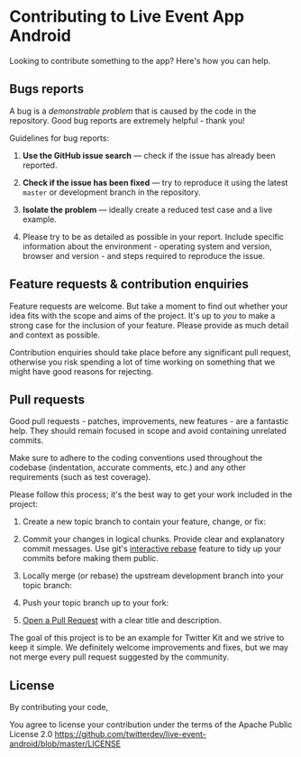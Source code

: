 # Contributing to Live Event App Android

Looking to contribute something to the app? Here's how you can help.

## Bugs reports

A bug is a _demonstrable problem_ that is caused by the code in the
repository. Good bug reports are extremely helpful - thank you!

Guidelines for bug reports:

1. **Use the GitHub issue search** &mdash; check if the issue has already been
   reported.

2. **Check if the issue has been fixed** &mdash; try to reproduce it using the
   latest `master` or development branch in the repository.

3. **Isolate the problem** &mdash; ideally create a reduced test
   case and a live example.

4. Please try to be as detailed as possible in your report. Include specific
   information about the environment - operating system and version, browser
   and version - and steps required to reproduce the issue.

## Feature requests & contribution enquiries

Feature requests are welcome. But take a moment to find out whether your idea
fits with the scope and aims of the project. It's up to *you* to make a strong
case for the inclusion of your feature. Please provide as much detail and
context as possible.

Contribution enquiries should take place before any significant pull request,
otherwise you risk spending a lot of time working on something that we might
have good reasons for rejecting.

## Pull requests

Good pull requests - patches, improvements, new features - are a fantastic
help. They should remain focused in scope and avoid containing unrelated
commits.

Make sure to adhere to the coding conventions used throughout the codebase
(indentation, accurate comments, etc.) and any other requirements (such as test
coverage).

Please follow this process; it's the best way to get your work included in the
project:

1. Create a new topic branch to contain your feature, change, or fix:

2. Commit your changes in logical chunks. Provide clear and explanatory commit
   messages. Use git's [interactive rebase](https://help.github.com/articles/interactive-rebase)
   feature to tidy up your commits before making them public.

3. Locally merge (or rebase) the upstream development branch into your topic branch:

4. Push your topic branch up to your fork:

5. [Open a Pull Request](http://help.github.com/send-pull-requests/) with a
   clear title and description.

The goal of this project is to be an example for Twitter Kit and we strive to keep it simple. We definitely welcome improvements and fixes, but we may not merge every pull request suggested by the community.

## License

By contributing your code,

You agree to license your contribution under the terms of the Apache Public License 2.0
https://github.com/twitterdev/live-event-android/blob/master/LICENSE
